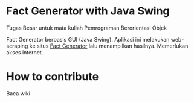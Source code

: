 # Fact Generator with Java Swing

Tugas Besar untuk mata kuliah Pemrograman Berorientasi Objek

Fact Generator berbasis GUI (Java Swing). Aplikasi ini melakukan web-scraping ke situs [Fact Generator](http://factrepublic.com/random-facts-generator) lalu menampilkan hasilnya. Memerlukan akses internet.

# How to contribute

Baca wiki


